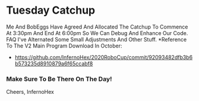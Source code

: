 # Tuesday Catchup

Me And BobEggs Have Agreed And Allocated The Catchup To Commence At 3:30pm And End At 6:00pm So We Can Debug And Enhance Our Code. FAQ I've Alternated Some Small
Adjustments And Other Stuff. *Reference To The V2 Main Program Download In October:
* https://github.com/InfernoHex/2020RoboCup/commit/92093482dfb3b6b573235d8910879a6f65ccabf8

### Make Sure To Be There On The Day!
Cheers, InfernoHex
